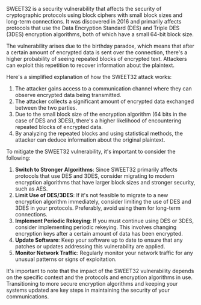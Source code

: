 SWEET32 is a security vulnerability that affects the security of cryptographic protocols using block ciphers with small block sizes and long-term connections. It was discovered in 2016 and primarily affects protocols that use the Data Encryption Standard (DES) and Triple DES (3DES) encryption algorithms, both of which have a small 64-bit block size.

The vulnerability arises due to the birthday paradox, which means that after a certain amount of encrypted data is sent over the connection, there's a higher probability of seeing repeated blocks of encrypted text. Attackers can exploit this repetition to recover information about the plaintext.

Here's a simplified explanation of how the SWEET32 attack works:

1. The attacker gains access to a communication channel where they can observe encrypted data being transmitted.
2. The attacker collects a significant amount of encrypted data exchanged between the two parties.
3. Due to the small block size of the encryption algorithm (64 bits in the case of DES and 3DES), there's a higher likelihood of encountering repeated blocks of encrypted data.
4. By analyzing the repeated blocks and using statistical methods, the attacker can deduce information about the original plaintext.

To mitigate the SWEET32 vulnerability, it's important to consider the following:

1. **Switch to Stronger Algorithms**: Since SWEET32 primarily affects protocols that use DES and 3DES, consider migrating to modern encryption algorithms that have larger block sizes and stronger security, such as AES.
2. **Limit Use of DES/3DES**: If it's not feasible to migrate to a new encryption algorithm immediately, consider limiting the use of DES and 3DES in your protocols. Preferably, avoid using them for long-term connections.
3. **Implement Periodic Rekeying**: If you must continue using DES or 3DES, consider implementing periodic rekeying. This involves changing encryption keys after a certain amount of data has been encrypted.
4. **Update Software**: Keep your software up to date to ensure that any patches or updates addressing this vulnerability are applied.
5. **Monitor Network Traffic**: Regularly monitor your network traffic for any unusual patterns or signs of exploitation.

It's important to note that the impact of the SWEET32 vulnerability depends on the specific context and the protocols and encryption algorithms in use. Transitioning to more secure encryption algorithms and keeping your systems updated are key steps in maintaining the security of your communications.